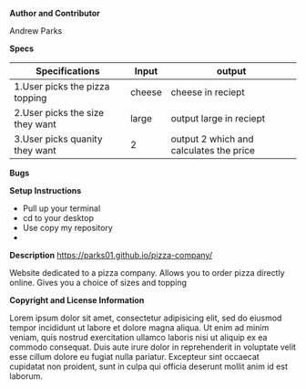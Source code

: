 **Author and Contributor**

Andrew Parks

**Specs**


| Specifications | Input  | output |
| --- | ----  | ---- |
|1.User picks the pizza topping  | cheese  |cheese in reciept |
|2.User picks the size they want| large|output large in reciept|
|3.User picks quanity they want|2| output 2 which and calculates the price|


**Bugs**


**Setup Instructions**

* Pull up your terminal
* cd to your desktop
* Use copy my repository
*

**Description**
https://parks01.github.io/pizza-company/

Website dedicated to a pizza company. Allows you to order pizza directly online. Gives you a choice of sizes and topping

**Copyright and License Information**

Lorem ipsum dolor sit amet, consectetur adipisicing elit, sed do eiusmod tempor incididunt ut labore et dolore magna aliqua. Ut enim ad minim veniam, quis nostrud exercitation ullamco laboris nisi ut aliquip ex ea commodo consequat. Duis aute irure dolor in reprehenderit in voluptate velit esse cillum dolore eu fugiat nulla pariatur. Excepteur sint occaecat cupidatat non proident, sunt in culpa qui officia deserunt mollit anim id est laborum.
